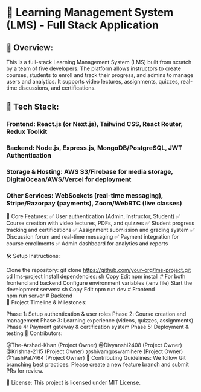 
# 📝 Learning Management System (LMS) - Full Stack Application

## 🚀 Overview:
This is a full-stack Learning Management System (LMS) built from scratch by a team of five developers. The platform allows instructors to create courses, students to enroll and track their progress, and admins to manage users and analytics. It supports video lectures, assignments, quizzes, real-time discussions, and certifications.

## 🔧 Tech Stack:

### Frontend: React.js (or Next.js), Tailwind CSS, React Router, Redux Toolkit
### Backend: Node.js, Express.js, MongoDB/PostgreSQL, JWT Authentication
### Storage & Hosting: AWS S3/Firebase for media storage, DigitalOcean/AWS/Vercel for deployment
### Other Services: WebSockets (real-time messaging), Stripe/Razorpay (payments), Zoom/WebRTC (live classes)

📌 Core Features:
✅ User authentication (Admin, Instructor, Student)
✅ Course creation with video lectures, PDFs, and quizzes
✅ Student progress tracking and certifications
✅ Assignment submission and grading system
✅ Discussion forum and real-time messaging
✅ Payment integration for course enrollments
✅ Admin dashboard for analytics and reports

🛠️ Setup Instructions:

Clone the repository:
git clone https://github.com/your-org/lms-project.git  
cd lms-project
Install dependencies:
sh
Copy
Edit
npm install  # For both frontend and backend
Configure environment variables (.env file)
Start the development servers:
sh
Copy
Edit
npm run dev  # Frontend  
npm run server  # Backend  
📅 Project Timeline & Milestones:

Phase 1: Setup authentication & user roles
Phase 2: Course creation and management
Phase 3: Learning experience (videos, quizzes, assignments)
Phase 4: Payment gateway & certification system
Phase 5: Deployment & testing
👥 Contributors:

@The-Arshad-Khan (Project Owner)
@Divyanshi2408 (Project Owner)
@Krishna-2115 (Project Owner)
@shivamgoswamihere (Project Owner)
@YashPal7464 (Project Owner)
📌 Contributing Guidelines:
We follow Git branching best practices. Please create a new feature branch and submit PRs for review.

📜 License:
This project is licensed under MIT License.
